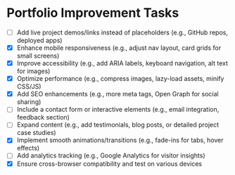 # Portfolio Improvement Tasks

- [ ] Add live project demos/links instead of placeholders (e.g., GitHub repos, deployed apps)
- [x] Enhance mobile responsiveness (e.g., adjust nav layout, card grids for small screens)
- [x] Improve accessibility (e.g., add ARIA labels, keyboard navigation, alt text for images)
- [x] Optimize performance (e.g., compress images, lazy-load assets, minify CSS/JS)
- [x] Add SEO enhancements (e.g., more meta tags, Open Graph for social sharing)
- [ ] Include a contact form or interactive elements (e.g., email integration, feedback section)
- [ ] Expand content (e.g., add testimonials, blog posts, or detailed project case studies)
- [x] Implement smooth animations/transitions (e.g., fade-ins for tabs, hover effects)
- [ ] Add analytics tracking (e.g., Google Analytics for visitor insights)
- [x] Ensure cross-browser compatibility and test on various devices